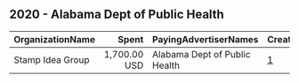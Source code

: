 ## 2020 - Alabama Dept of Public Health 
|OrganizationName|Spent|PayingAdvertiserNames|CreativeUrls|Impressions|Genders|AgeBrackets|CountryCodes|BillingAddresses|CandidateBallotInformation|
|:---|---:|:---|:---|---:|:---|:---|:---|:---|:---|
|Stamp Idea Group|1,700.00 USD|Alabama Dept of Public Health|[1](https://www.snap.com/political-ads/asset/9cd87e990cdf09c033a4abd9d04afd23013d403c65962d6f9ebc3887228cc7b2?mediaType=jpeg)|1,397,690|||united states|"111 Washington Avenue,Montgomery,36104,US"||
